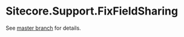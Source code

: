 # Sitecore.Support.FixFieldSharing

See [master branch](https://github.com/sitecoresupport/Sitecore.Support.FixFieldSharing) for details.